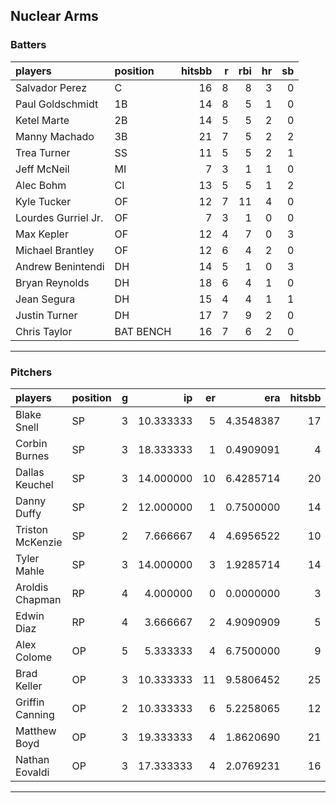 ## Nuclear Arms

### Batters

 
|players             |position  | hitsbb|  r| rbi| hr| sb| 
|:-------------------|:---------|------:|--:|---:|--:|--:| 
|Salvador Perez      |C         |     16|  8|   8|  3|  0| 
|Paul Goldschmidt    |1B        |     14|  8|   5|  1|  0| 
|Ketel Marte         |2B        |     14|  5|   5|  2|  0| 
|Manny Machado       |3B        |     21|  7|   5|  2|  2| 
|Trea Turner         |SS        |     11|  5|   5|  2|  1| 
|Jeff McNeil         |MI        |      7|  3|   1|  1|  0| 
|Alec Bohm           |CI        |     13|  5|   5|  1|  2| 
|Kyle Tucker         |OF        |     12|  7|  11|  4|  0| 
|Lourdes Gurriel Jr. |OF        |      7|  3|   1|  0|  0| 
|Max Kepler          |OF        |     12|  4|   7|  0|  3| 
|Michael Brantley    |OF        |     12|  6|   4|  2|  0| 
|Andrew Benintendi   |DH        |     14|  5|   1|  0|  3| 
|Bryan Reynolds      |DH        |     18|  6|   4|  1|  0| 
|Jean Segura         |DH        |     15|  4|   4|  1|  1| 
|Justin Turner       |DH        |     17|  7|   9|  2|  0| 
|Chris Taylor        |BAT BENCH |     16|  7|   6|  2|  0| 


* * *

### Pitchers

 
|players          |position |  g|        ip| er|       era| hitsbb|      whip| so|  w| sv| 
|:----------------|:--------|--:|---------:|--:|---------:|------:|---------:|--:|--:|--:| 
|Blake Snell      |SP       |  3| 10.333333|  5| 4.3548387|     17| 1.6451613| 17|  0|  0| 
|Corbin Burnes    |SP       |  3| 18.333333|  1| 0.4909091|      4| 0.2181818| 30|  1|  0| 
|Dallas Keuchel   |SP       |  3| 14.000000| 10| 6.4285714|     20| 1.4285714|  9|  0|  0| 
|Danny Duffy      |SP       |  2| 12.000000|  1| 0.7500000|     14| 1.1666667| 11|  2|  0| 
|Triston McKenzie |SP       |  2|  7.666667|  4| 4.6956522|     10| 1.3043478| 11|  0|  0| 
|Tyler Mahle      |SP       |  3| 14.000000|  3| 1.9285714|     14| 1.0000000| 22|  1|  0| 
|Aroldis Chapman  |RP       |  4|  4.000000|  0| 0.0000000|      3| 0.7500000| 11|  1|  1| 
|Edwin Diaz       |RP       |  4|  3.666667|  2| 4.9090909|      5| 1.3636364|  4|  1|  0| 
|Alex Colome      |OP       |  5|  5.333333|  4| 6.7500000|      9| 1.6875000|  5|  0|  2| 
|Brad Keller      |OP       |  3| 10.333333| 11| 9.5806452|     25| 2.4193548|  8|  1|  0| 
|Griffin Canning  |OP       |  2| 10.333333|  6| 5.2258065|     12| 1.1612903| 12|  0|  0| 
|Matthew Boyd     |OP       |  3| 19.333333|  4| 1.8620690|     21| 1.0862069| 14|  2|  0| 
|Nathan Eovaldi   |OP       |  3| 17.333333|  4| 2.0769231|     16| 0.9230769| 14|  2|  0| 


* * *


